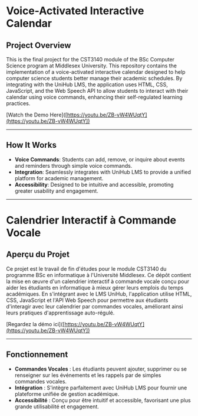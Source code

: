 # Voice-Activated Interactive Calendar

## Project Overview
This is the final project for the CST3140 module of the BSc Computer Science program at Middlesex University. This repository contains the implementation of a voice-activated interactive calendar designed to help computer science students better manage their academic schedules. By integrating with the UniHub LMS, the application uses HTML, CSS, JavaScript, and the Web Speech API to allow students to interact with their calendar using voice commands, enhancing their self-regulated learning practices.

[Watch the Demo Here]([https://youtu.be/ZB-vW4WUqtY](https://youtu.be/ZB-vW4WUqtY])

---

## How It Works
- **Voice Commands**: Students can add, remove, or inquire about events and reminders through simple voice commands.
- **Integration**: Seamlessly integrates with UniHub LMS to provide a unified platform for academic management.
- **Accessibility**: Designed to be intuitive and accessible, promoting greater usability and engagement.

---

# Calendrier Interactif à Commande Vocale

## Aperçu du Projet
Ce projet est le travail de fin d'études pour le module CST3140 du programme BSc en informatique à l'Université Middlesex. Ce dépôt contient la mise en œuvre d'un calendrier interactif à commande vocale conçu pour aider les étudiants en informatique à mieux gérer leurs emplois du temps académiques. En s'intégrant avec le LMS UniHub, l'application utilise HTML, CSS, JavaScript et l'API Web Speech pour permettre aux étudiants d'interagir avec leur calendrier par commandes vocales, améliorant ainsi leurs pratiques d'apprentissage auto-régulé.

[Regardez la démo ici]([https://youtu.be/ZB-vW4WUqtY](https://youtu.be/ZB-vW4WUqtY])

---

## Fonctionnement
- **Commandes Vocales** : Les étudiants peuvent ajouter, supprimer ou se renseigner sur les événements et les rappels par de simples commandes vocales.
- **Intégration** : S'intègre parfaitement avec UniHub LMS pour fournir une plateforme unifiée de gestion académique.
- **Accessibilité** : Conçu pour être intuitif et accessible, favorisant une plus grande utilisabilité et engagement.

